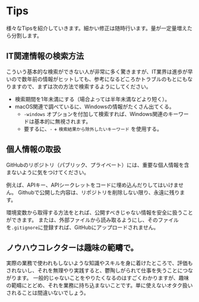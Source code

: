 # Tips

様々なTipsを紹介していきます。細かい修正は随時行います。量が一定量増えたら分割します。

## IT関連情報の検索方法

こういう基本的な検索ができない人が非常に多く驚きますが、IT業界は進歩が早いので数年前の情報がヒットしても、参考になるどころかトラブルのもとにもなりますので、まずは次の方法で検索するようにしてください。

- 検索期間を1年未満にする（場合よっては半年未満などより短く）。
- macOS関連で調べているに、Windowsの情報がたくさん出てくる。
    - `-windows` オプションを付加して検索すれば、Windows関連のキーワードは基本的に無視されます。
    - 要するに、`-` + `検索結果から除外したいキーワード` を使用する。

## 個人情報の取扱

GitHubのリポジトリ（パブリック、プライベート）には、重要な個人情報を含まないように気をつけてください。

例えば、APIキー、APIシークレットをコードに埋め込んだりしてはいけません。
Githubで公開した内容は、リポジトリを削除しない限り、永遠に残ります。

環境変数から取得する方法をとれば、公開すべきじゃない情報を安全に扱うことができます。
または、外部ファイルから読み取るようにし、そのファイルを`.gitignore`に登録すれば、GitHubにアップロードされません。

## ノウハウコレクターは趣味の範疇で。

実際の業務で使われもしないような知識やスキルを身に着けたところで、評価もされないし、それを無理やり実践すると、鬱陶しがられて仕事を失うことにつながります。 一般的じゃないことをやりたくなるのはすごくわかりますが、趣味の範疇にとどめ、それを業務に持ち込まないことです。単に使えないオタク扱いされることは間違いないでしょう。


